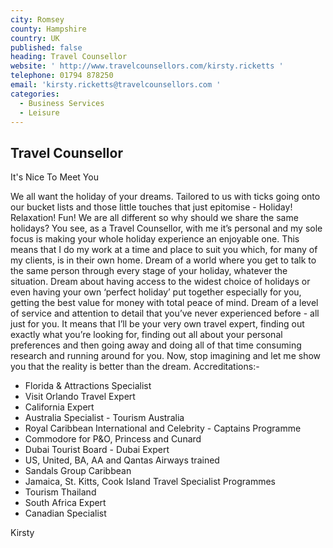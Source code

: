 ```yaml
---
city: Romsey
county: Hampshire
country: UK
published: false
heading: Travel Counsellor
website: ' http://www.travelcounsellors.com/kirsty.ricketts '
telephone: 01794 878250
email: 'kirsty.ricketts@travelcounsellors.com '
categories:
  - Business Services
  - Leisure
---
```

## Travel Counsellor

It's Nice To Meet You

We all want the holiday of your dreams. Tailored to us with ticks going onto our bucket lists and those little touches that just epitomise - Holiday! Relaxation! Fun!
We are all different so why should we share the same holidays?
You see, as a Travel Counsellor, with me it’s personal and my sole focus is making your whole holiday experience an enjoyable one. This means that I do my work at a time and place to suit you which, for many of my clients, is in their own home.
Dream of a world where you get to talk to the same person through every stage of your holiday, whatever the situation. Dream about having access to the widest choice of holidays or even having your own ‘perfect holiday’ put together especially for you, getting the best value for money with total peace of mind. Dream of a level of service and attention to detail that you’ve never experienced before - all just for you.
It means that I’ll be your very own travel expert, finding out exactly what you’re looking for, finding out all about your personal preferences and then going away and doing all of that time consuming research and running around for you.
Now, stop imagining and let me show you that the reality is better than the dream.
Accreditations:-
- Florida & Attractions Specialist
- Visit Orlando Travel Expert
- California Expert
- Australia Specialist - Tourism Australia 
- Royal Caribbean International and Celebrity - Captains Programme 
- Commodore for P&O, Princess and Cunard
- Dubai Tourist Board - Dubai Expert 
- US, United, BA, AA and Qantas Airways trained
- Sandals Group Caribbean 
- Jamaica, St. Kitts, Cook Island Travel Specialist Programmes
- Tourism Thailand
- South Africa Expert
- Canadian Specialist

Kirsty